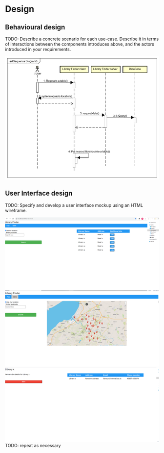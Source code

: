 # Design

## Behavioural design
TODO: Describe a concrete scenario for each use-case. 
Describe it in terms of interactions between the components introduces above, and the actors introduced in your requirements.

![Sequence Diagram](images/SequenceDiagram.png)

## User Interface design
TODO: Specify and develop a user interface mockup using an HTML wireframe.

![Insert your wireframe screenshots for each use-case here](images/wireframe1.png)
![Insert your wireframe screenshots for each use-case here](images/wireframe2.png)
![Insert your wireframe screenshots for each use-case here](images/wireframe3.png)
TODO: repeat as necessary